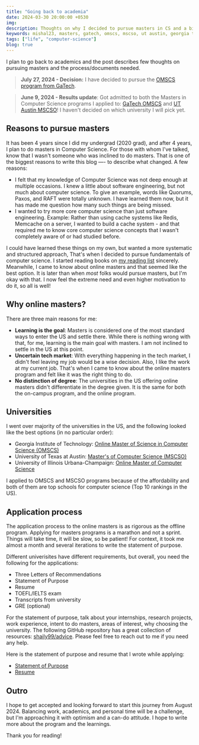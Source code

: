 ```yaml
---
title: "Going back to academia"
date: 2024-03-30 20:00:00 +0530
img:
description: Thoughts on why I decided to pursue masters in CS and a bit about the application process.
keywords: mishal23, masters, gatech, omscs, mscso, ut austin, georgia tech, cs, computer science
tags: ["life", "computer-science"]
blog: true
---
```


I plan to go back to academics and the post describes few thoughts on pursuing masters and the process/documents needed.

> **July 27, 2024 - Decision:** I have decided to pursue the [OMSCS program from GaTech](https://omscs.gatech.edu/).

> **June 9, 2024 - Results update**: Got admitted to both the Masters in Computer Science programs I applied to: [GaTech OMSCS](https://omscs.gatech.edu/) and [UT Austin MSCSO](https://omscs.gatech.edu/)! I haven't decided on which university I will pick yet.

## Reasons to pursue masters

It has been 4 years since I did my undergrad (2020 grad), and after 4 years, I plan to do masters in Computer Science. For those with whom I've talked, know that I wasn't someone who was inclined to do masters. That is one of the biggest reasons to write this blog —- to describe what changed. A few reasons:

- I felt that my knowledge of Computer Science was not deep enough at multiple occasions. I knew a little about software engineering, but not much about computer science. To give an example, words like Quorums, Paxos, and RAFT were totally unknown. I have learned them now, but it has made me question how many such things are being missed.
- I wanted to try more core computer science than just software engineering. Example: Rather than using cache systems like Redis, Memcache on a server, I wanted to build a cache system - and that required me to know core computer science concepts that I wasn't completely aware of or had studied before.

I could have learned these things on my own, but wanted a more systematic and structured approach, That's when I decided to pursue fundamentals of computer science. I started reading books on [my reading list](/my-reading-list) sincerely. Meanwhile, I came to know about online masters and that seemed like the best option. It is later than when _most_ folks would pursue masters, but I'm okay with that. I now feel the extreme need and even higher motivation to do it, so all is well!

## Why online masters?

There are three main reasons for me:

- **Learning is the goal**: Masters is considered one of the most standard ways to enter the US and settle there. While there is nothing wrong with that, for me, learning is the main goal with masters. I am not inclined to settle in the US at this point.
- **Uncertain tech market**: With everything happening in the tech market, I didn't feel leaving my job would be a wise decision. Also, I like the work at my current job. That's when I came to know about the online masters program and felt like it was the right thing to do.
- **No distinction of degree**: The universities in the US offering online masters didn't differentiate in the degree given. It is the same for both the on-campus program, and the online program.

## Universities

I went over majority of the universities in the US, and the following looked like the best options (in no particular order):

- Georgia Institute of Technology: [Online Master of Science in Computer Science (OMSCS)](https://omscs.gatech.edu/)
- University of Texas at Austin: [Master's of Computer Science (MSCSO)](https://cdso.utexas.edu/mscs)
- University of Illinois Urbana-Champaign: [Online Master of Computer Science](https://cs.illinois.edu/academics/graduate/professional-mcs/online-master-computer-science)

I applied to OMSCS and MSCSO programs because of the affordability and both of them are top schools for computer science (Top 10 rankings in the US).

## Application process

The application process to the online masters is as rigorous as the offline program. Applying for masters programs is a marathon and not a sprint. Things will take time, it will be slow, so be patient! For context, it took me almost a month and several iterations to write the statement of purpose.

Different univerisites have different requirements, but overall, you need the following for the applications:

- Three Letters of Recommendations
- Statement of Purpose
- Resume
- TOEFL/IELTS exam
- Transcripts from university
- GRE (optional)

For the statement of purpose, talk about your internships, research projects, work experience, intent to do masters, areas of interest, why choosing the university. The following GitHub repository has a great collection of resources: [shaily99/advice](https://github.com/shaily99/advice). Please feel free to reach out to me if you need any help.

Here is the statement of purpose and resume that I wrote while applying:

- [Statement of Purpose](https://drive.google.com/file/d/1seNL70LG-AwA77VomCWLoHKH4Pwm_QIz/view?usp=drive_link)
- [Resume](https://drive.google.com/file/d/1NpY1JBBW-8s2glL_Vx7qR-K5qeu0AUaj/view?usp=drive_link)

## Outro

I hope to get accepted and looking forward to start this journey from August 2024. Balancing work, academics, and personal time will be a challenge, but I'm approaching it with optimism and a can-do attitude. I hope to write more about the program and the learnings.

Thank you for reading!
